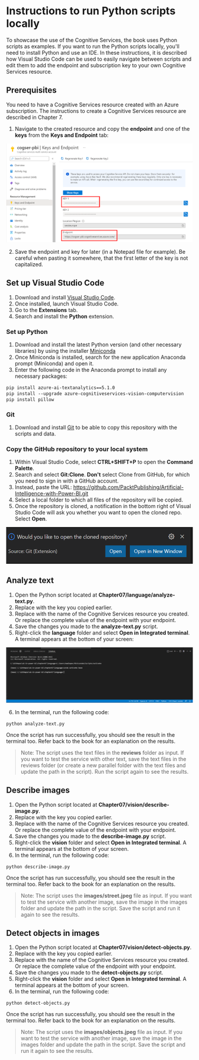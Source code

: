 # Instructions to run Python scripts locally
To showcase the use of the Cognitive Services, the book uses Python scripts as examples. If you want to run the Python scripts locally, you'll need to install Python and use an IDE. In these instructions, it is described how Visual Studio Code can be used to easily navigate between scripts and edit them to add the endpoint and subscription key to your own Cognitive Services resource.

## Prerequisites

You need to have a Cognitive Services resource created with an Azure subscription. The instructions to create a Cognitive Services resource are described in Chapter 7. 

1. Navigate to the created resource and copy the **endpoint** and one of the **keys** from the **Keys and Endpoint** tab:

![Keys and Endpoints](../Chapter07/media/endpoint-keys.png)

2. Save the endpoint and key for later (in a Notepad file for example). Be careful when pasting it somewhere, that the first letter of the key is not capitalized.

## Set up Visual Studio Code

1. Download and install [Visual Studio Code](https://code.visualstudio.com/).
2. Once installed, launch Visual Studio Code. 
3. Go to the **Extensions** tab.
4. Search and install the **Python** extension.

### Set up Python

1. Download and install the latest Python version (and other necessary libraries) by using the installer [Miniconda](https://docs.conda.io/en/latest/miniconda.html)
2. Once Miniconda is installed, search for the new application Anaconda prompt (Miniconda) and open it.
3. Enter the following code in the Anaconda prompt to install any necessary packages:

```
pip install azure-ai-textanalytics==5.1.0
pip install --upgrade azure-cognitiveservices-vision-computervision
pip install pillow
```

### Git

1. Download and install [Git](https://git-scm.com/download.html) to be able to copy this repository with the scripts and data.

### Copy the GitHub repository to your local system

1. Within Visual Studio Code, select **CTRL+SHIFT+P** to open the **Command Palette**. 
2. Search and select **Git:Clone**.
**Don't** select Clone from GitHub, for which you need to sign in with a GitHub account. 
3. Instead, paste the URL: https://github.com/PacktPublishing/Artificial-Intelligence-with-Power-BI.git
4. Select a local folder to which all files of the repository will be copied. 
5. Once the repository is cloned, a notification in the bottom right of Visual Studio Code will ask you whether you want to open the cloned repo. Select **Open**.

![Open the cloned repo in VS Code](../Chapter07/media/open-cloned-repo.png)

## Analyze text

1. Open the Python script located at **Chapter07/language/analyze-text.py**.
2. Replace <your-subscription-key> with the key you copied earlier.
3. Replace <your-cognitive-service> with the name of the Cognitive Services resource you created. Or replace the complete value of the endpoint with your endpoint.
4. Save the changes you made to the **analyze-text.py** script.
5. Right-click the **language** folder and select **Open in Integrated terminal**. A terminal appears at the bottom of your screen:

![Integrated terminal](../Chapter07/media/integrated-terminal.png)

6. In the terminal, run the following code:

```
python analyze-text.py
```

Once the script has run successfully, you should see the result in the terminal too. Refer back to the book for an explanation on the results.

> Note: The script uses the text files in the **reviews** folder as input. If you want to test the service with other text, save the text files in the reviews folder (or create a new parallel folder with the text files and update the path in the script). Run the script again to see the results.

## Describe images

1. Open the Python script located at **Chapter07/vision/describe-image.py**.
2. Replace <your-subscription-key> with the key you copied earlier.
3. Replace <your-cognitive-service> with the name of the Cognitive Services resource you created. Or replace the complete value of the endpoint with your endpoint.
4. Save the changes you made to the **describe-image.py** script.
5. Right-click the **vision** folder and select **Open in Integrated terminal**. A terminal appears at the bottom of your screen.
6. In the terminal, run the following code:

```
python describe-image.py
```

Once the script has run successfully, you should see the result in the terminal too. Refer back to the book for an explanation on the results.

> Note: The script uses the **images/street.jpeg** file as input. If you want to test the service with another image, save the image in the images folder and update the path in the script. Save the script and run it again to see the results.

## Detect objects in images

1. Open the Python script located at **Chapter07/vision/detect-objects.py**.
2. Replace <your-subscription-key> with the key you copied earlier.
3. Replace <your-cognitive-service> with the name of the Cognitive Services resource you created. Or replace the complete value of the endpoint with your endpoint.
4. Save the changes you made to the **detect-objects.py** script.
5. Right-click the **vision** folder and select **Open in Integrated terminal**. A terminal appears at the bottom of your screen.
6. In the terminal, run the following code:

```
python detect-objects.py
```

Once the script has run successfully, you should see the result in the terminal too. Refer back to the book for an explanation on the results.

> Note: The script uses the **images/objects.jpeg** file as input. If you want to test the service with another image, save the image in the images folder and update the path in the script. Save the script and run it again to see the results.